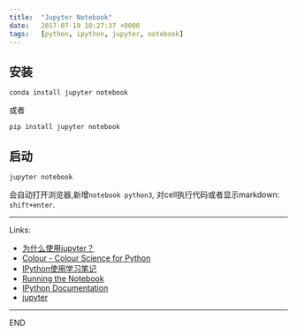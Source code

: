 ```yaml
---
title:  "Jupyter Notebook"
date:   2017-07-19 10:27:37 +0000
tags:   [python, ipython, jupyter, notebook]
---
```

## 安装

```shell
conda install jupyter notebook
```

或者

```shell
pip install jupyter notebook
```

## 启动

```shell
jupyter notebook
```

会自动打开浏览器,新增`notebook python3`,
对cell执行代码或者显示markdown: `shift+enter`.

---
Links:
- [为什么使用jupyter？](https://www.zhihu.com/question/37490497)
- [Colour - Colour Science for Python](http://nbviewer.jupyter.org/github/colour-science/colour-ipython/blob/master/notebooks/colour.ipynb)
- [IPython使用学习笔记](http://www.cnblogs.com/zzhzhao/p/5295476.html)
- [Running the Notebook](http://jupyter.readthedocs.io/en/latest/running.html)
- [IPython Documentation](http://ipython.org/documentation.html)
- [jupyter](http://jupyter.readthedocs.io/en/latest/)

---
END
